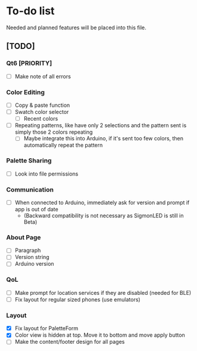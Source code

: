 # To-do list

Needed and planned features will be placed into this file.

## [TODO]

### Qt6 [PRIORITY]
- [ ] Make note of all errors

### Color Editing
- [ ] Copy & paste function
- [ ] Swatch color selector
	- [ ] Recent colors
- [ ] Repeating patterns, like have only 2 selections and the pattern sent is simply those 2 colors repeating
	- [ ] Maybe integrate this into Arduino, if it's sent too few colors, then automatically repeat the pattern

### Palette Sharing
- [ ] Look into file permissions

### Communication
- [ ] When connected to Arduino, immediately ask for version and prompt if app is out of date
	- (Backward compatibility is not necessary as SigmonLED is still in Beta)

### About Page
- [ ] Paragraph
- [ ] Version string
- [ ] Arduino version

### QoL
- [ ] Make prompt for location services if they are disabled (needed for BLE)
- [ ] Fix layout for regular sized phones (use emulators)

### Layout
- [x] Fix layout for PaletteForm
- [x] Color view is hidden at top. Move it to bottom and move apply button
- [ ] Make the content/footer design for all pages
